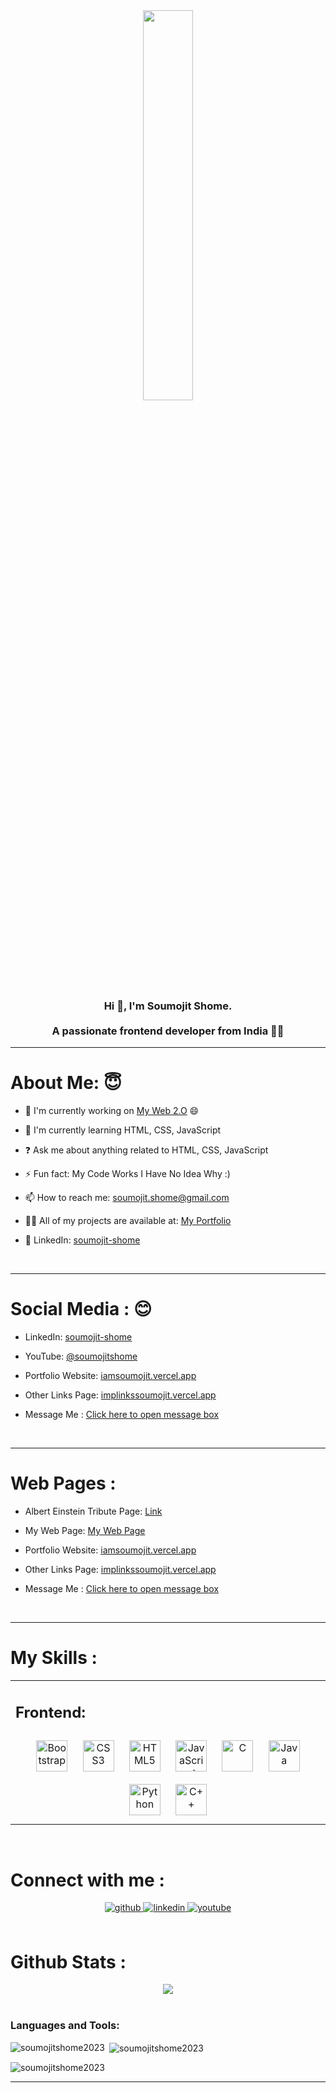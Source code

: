 <div align="center">
<img src="https://drive.google.com/uc?export=view&id=1Cm-Q3d1Z5ji96myT02V_9tnyId4_0UaA" align="center" style="width: 40%" />
</div>  
  

### <div align="center">Hi 👋, I'm Soumojit Shome.</div><br><div align="center">A passionate frontend developer from India 🚀😀</div>  
  
<hr>

# About Me: 😇  
  

- 🔭 I'm currently working on [My Web 2.O](https://soumojitshome.vercel.app) 😄  
  

- 🌱 I'm currently learning HTML, CSS, JavaScript  
  

- ❓ Ask me about anything related to HTML, CSS, JavaScript  
  

- ⚡ Fun fact: My Code Works I Have No Idea Why :)   
  

- 📫 How to reach me: soumojit.shome@gmail.com  
  

- 👨‍💻 All of my projects are available at: [My Portfolio](https://iamsoumojit.vercel.app)  
  

-  📃 LinkedIn: [soumojit-shome](https://www.linkedin.com/in/soumojit-shome)  
  

<br/>  

<hr>

# **Social Media : 😊**  
  

- LinkedIn: [soumojit-shome](https://www.linkedin.com/in/soumojit-shome)  
  

- YouTube: [@soumojitshome](https://youtube.com/@soumojitshome)  
  

- Portfolio Website: [iamsoumojit.vercel.app](https://iamsoumojit.vercel.app)  
  

- Other Links Page: [implinkssoumojit.vercel.app](https://implinkssoumojit.vercel.app)  
  

- Message Me : [Click here to open message box](https://soumojit-shome-message-me.vercel.app)  
  

<br/>  

<hr>

# **Web Pages :**

- Albert Einstein Tribute Page: [Link](https://oibsip-oasisinfobyte-soumojitshome.vercel.app)  
  

- My Web Page: [My Web Page](https://soumojitshome.vercel.app)  
  

- Portfolio Website: [iamsoumojit.vercel.app](https://iamsoumojit.vercel.app)  
  

- Other Links Page: [implinkssoumojit.vercel.app](https://implinkssoumojit.vercel.app)  
  

- Message Me : [Click here to open message box](https://soumojit-shome-message-me.vercel.app)  
  

<br/>  

<hr>


# **My Skills :**   
<table><tr><td valign="top" width="33%">



## Frontend:  
<div align="center">  
<a href="https://getbootstrap.com/docs/3.4/javascript/" target="_blank"><img style="margin: 10px" src="https://profilinator.rishav.dev/skills-assets/bootstrap-plain.svg" alt="Bootstrap" height="50" /></a>  
<a href="https://www.w3schools.com/css/" target="_blank"><img style="margin: 10px" src="https://profilinator.rishav.dev/skills-assets/css3-original-wordmark.svg" alt="CSS3" height="50" /></a>  
<a href="https://en.wikipedia.org/wiki/HTML5" target="_blank"><img style="margin: 10px" src="https://profilinator.rishav.dev/skills-assets/html5-original-wordmark.svg" alt="HTML5" height="50" /></a>  
<a href="https://www.javascript.com/" target="_blank"><img style="margin: 10px" src="https://profilinator.rishav.dev/skills-assets/javascript-original.svg" alt="JavaScript" height="50" /></a>  
<a href="https://www.cprogramming.com/" target="_blank"><img style="margin: 10px" src="https://profilinator.rishav.dev/skills-assets/c-original.svg" alt="C" height="50" /></a>  
<a href="https://www.java.com/" target="_blank"><img style="margin: 10px" src="https://profilinator.rishav.dev/skills-assets/java-original-wordmark.svg" alt="Java" height="50" /></a>  
<a href="https://www.python.org/" target="_blank"><img style="margin: 10px" src="https://profilinator.rishav.dev/skills-assets/python-original.svg" alt="Python" height="50" /></a>  
<a href="https://www.cplusplus.com/" target="_blank"><img style="margin: 10px" src="https://profilinator.rishav.dev/skills-assets/cplusplus-original.svg" alt="C++" height="50" /></a>  
</div>


</td></tr></table>  

<br/>  


# Connect with me :  
<div align="center">
<a href="https://github.com/https://github.com/Soumojitshome2023" target="_blank">
<img src=https://img.shields.io/badge/github-%2324292e.svg?&style=for-the-badge&logo=github&logoColor=white alt=github style="margin-bottom: 5px;" />
</a>
<a href="https://linkedin.com/in/https://www.linkedin.com/in/soumojit-shome-90a190241" target="_blank">
<img src=https://img.shields.io/badge/linkedin-%231E77B5.svg?&style=for-the-badge&logo=linkedin&logoColor=white alt=linkedin style="margin-bottom: 5px;" />
</a>
<a href="https://www.youtube.com/user/https://youtube.com/@soumojitshome" target="_blank">
<img src=https://img.shields.io/badge/youtube-%23EE4831.svg?&style=for-the-badge&logo=youtube&logoColor=white alt=youtube style="margin-bottom: 5px;" />
</a>  
</div>  
  

<br/> 


# Github Stats :  
<div align="center"><img src="https://github-readme-stats.vercel.app/api?username=soumojitshome2023&show_icons=true&count_private=true&hide_border=true" align="center" /></div>  

<br/>  

<h3 align="left">Languages and Tools:</h3>

<p><img align="left" src="https://github-readme-stats.vercel.app/api/top-langs?username=soumojitshome2023&show_icons=true&locale=en&layout=compact" alt="soumojitshome2023" /></p>

<p> <img align="center" src="https://github-readme-stats.vercel.app/api?username=soumojitshome2023&show_icons=true&locale=en" alt="soumojitshome2023" /></p>

<p><img align="center" src="https://github-readme-streak-stats.herokuapp.com/?user=soumojitshome2023&" alt="soumojitshome2023" /></p>



<hr>
